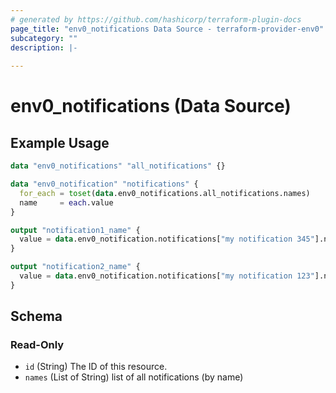 ```yaml
---
# generated by https://github.com/hashicorp/terraform-plugin-docs
page_title: "env0_notifications Data Source - terraform-provider-env0"
subcategory: ""
description: |-
  
---
```


# env0_notifications (Data Source)



## Example Usage

```terraform
data "env0_notifications" "all_notifications" {}

data "env0_notification" "notifications" {
  for_each = toset(data.env0_notifications.all_notifications.names)
  name     = each.value
}

output "notification1_name" {
  value = data.env0_notification.notifications["my notification 345"].name
}

output "notification2_name" {
  value = data.env0_notification.notifications["my notification 123"].name
}
```

<!-- schema generated by tfplugindocs -->
## Schema

### Read-Only

- `id` (String) The ID of this resource.
- `names` (List of String) list of all notifications (by name)
